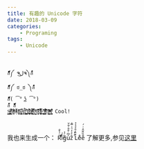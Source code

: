 ```yaml
---
title: 有趣的 Unicode 字符
date: 2018-03-09
categories:  
    - Programing
tags:
	- Unicode
---
```

```

ส็็็็็็็็็็็็็็็็็็็็็็็็็༼ ຈل͜ຈ༽ส้้้้้้้้้้้้้้้้้้้้้้้
ส็็็็็็็็็็็็็็็็็็็็็็็็็༼ ಠ_ಠ ༽ส้้้้้้้้้้้้้้้้้้้้้้้
ส็็็็็็็็็็็็็็็็็็็( ͡° ͜ʖ ͡°)
ส้้้้้้้้้้้้้้้้้้้้้้้ ส็็็็็็็็็็็็็็็็็็็็็็็็็ 
S̢͎̳̞̲͈̪̳̻ͮͩt̟̳̏ͬ̔͒̈́ͦ͠a̞̤̝̟ͫ̽̂̈́ͪ͐͘n͕͐͑ͪ͐ͦ͋ͮ̅d͚̗̙̎ͫ̌â̗̬͓͍͍̳̥͆̕͠r̢̘ͣ̀d̢̢̢̘̲̺͙̂̈́̊ͬ ͎͎̫͚̣̺̤̖͊̏̀ͬ͞u̧͆ͩ́͒҉͔̠̪̖̹̠̰͎ṇ̸̛͚̟̫͎̟̣̜͋̈́ͧͯi̲̲̺͑̐ͣ͗̿̕͘͝c̦͈͇̦͈ͦ̆ͨ͝o̟̭̫̥͎̹͆́ͥ͊ͬ̏͝d̪͔̯̥̩͙̝ͩ̏͒̈́ͩ̿́̕͜ͅe͍͓̻̊͛ͅ ̸̧̻̺̤̠͙ͪ̋̽l̛̥̥ͬ͂̈́ͤ̓̀̓̚͘ͅͅͅǒ̮͓̼ͭ̂̆̇̕͘ͅl̯̯̟̗͔̳͉̰ͫ̒ͧͦͩͦ̓̓͢ͅs̝͎͚̗̮̟̒̔͛̈̊͋͒ͩͅ Cool!



```

我也来生成一个：
Rͨ̍̀̐iͩͤͦ̈́́̓g̃ͬ̾u̓͆ͬ̐̎ͨ͋̆z̑ͤͯ̒ͦ͗̿̍ ͤ̇̒L͒̂͑̎ͣͣͯ̉e̊e̐̏̏̆̑͗ͥ́
了解更多,参见[这里](https://news.ycombinator.com/item?id=3665086)